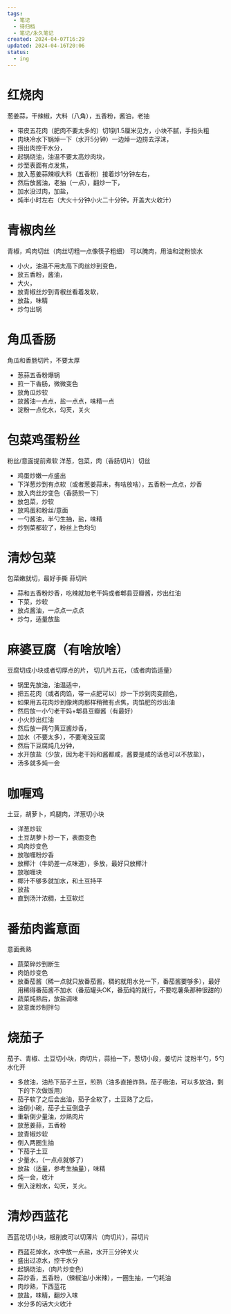 ```yaml
---
tags:
  - 笔记
  - 待归档
  - 笔记/永久笔记
created: 2024-04-07T16:29
updated: 2024-04-16T20:06
status:
  - ing
---
```

# 红烧肉
葱姜蒜，干辣椒，大料（八角），五香粉，酱油，老抽
- 带皮五花肉（肥肉不要太多的）切1到1.5厘米见方，小块不腻，手指头粗
- 肉块冷水下锅焯一下（水开5分钟）一边焯一边捞去浮沫，
- 捞出肉控干水分，
- 起锅烧油，油温不要太高炒肉块，
- 炒至表面有点发焦，
- 放入葱姜蒜辣椒大料（五香粉）接着炒1分钟左右，
- 然后放酱油，老抽（一点），翻炒一下，
- 加水没过肉，加盐，
- 炖半小时左右（大火十分钟小火二十分钟，开盖大火收汁）

# 青椒肉丝
青椒，鸡肉切丝（肉丝切粗一点像筷子粗细）
	可以腌肉，用油和淀粉锁水
- 小火，油温不用太高下肉丝炒到变色，
- 放五香粉，酱油，
- 大火，
- 放青椒丝炒到青椒丝看着发软，
- 放盐，味精
- 炒匀出锅

# 角瓜香肠
角瓜和香肠切片，不要太厚
- 葱蒜五香粉爆锅
- 煎一下香肠，微微变色
- 放角瓜炒软
- 放酱油一点点，盐一点点，味精一点
- 淀粉一点化水，勾芡，关火

# 包菜鸡蛋粉丝
粉丝/意面提前煮软
洋葱，包菜，肉（香肠切片）切丝
- 鸡蛋炒嫩一点盛出
- 下洋葱炒到有点软（或者葱姜蒜末，有啥放啥），五香粉一点点，炒香
- 放入肉丝炒变色（香肠煎一下）
- 放包菜，炒软
- 放鸡蛋和粉丝/意面
- 一勺酱油，半勺生抽，盐，味精
- 炒到菜都软了，粉丝上色均匀

# 清炒包菜
包菜嫩就切，最好手撕
蒜切片
- 蒜和五香粉炒香，吃辣就加老干妈或者郫县豆瓣酱，炒出红油
- 下菜，炒软
- 放点酱油，一点点一点点
- 炒匀，适量放盐

# 麻婆豆腐（有啥放啥）
豆腐切成小块或者切厚点的片，
切几片五花，（或者肉馅适量）
- 锅里先放油，油温适中，
- 把五花肉（或者肉馅，带一点肥可以）炒一下炒到肉变颜色，
- 如果用五花肉炒到像烤肉那样稍微有点焦，肉馅肥的炒出油
- 然后放一小勺老干妈+郫县豆瓣酱（有最好）
- 小火炒出红油
- 然后放一两勺黄豆酱炒香，
- 加水（不要太多），不要淹没豆腐
- 然后下豆腐炖几分钟，
- 水开放盐（少放，因为老干妈和酱都咸，酱要是咸的话也可以不放盐），
- 汤多就多炖一会

# 咖喱鸡
土豆，胡萝卜，鸡腿肉，洋葱切小块
- 洋葱炒软
- 土豆胡萝卜炒一下，表面变色
- 鸡肉炒变色
- 放咖喱粉炒香
- 放椰汁（牛奶差一点味道），多放，最好只放椰汁
- 放咖喱块
- 椰汁不够多就加水，和土豆持平
- 放盐
- 直到汤汁浓稠，土豆软烂


# 番茄肉酱意面
意面煮熟
- 蔬菜碎炒到断生
- 肉馅炒变色
- 放番茄酱（稀一点就只放番茄酱，稠的就用水兑一下，番茄酱要够多），最好用稀得番茄酱不加水（番茄罐头OK，番茄纯的就行，不要吃薯条那种很甜的）
- 蔬菜炖熟后，放盐调味
- 放意面炒制拌匀


# 烧茄子
茄子、青椒、土豆切小块，肉切片，蒜拍一下，葱切小段，姜切片
淀粉半勺，5勺水化开
- 多放油，油热下茄子土豆，煎熟（油多直接炸熟，茄子吸油，可以多放油，剩下的下次做饭用）
- 茄子软了之后会出油，茄子全软了，土豆熟了之后。
- 油倒小碗，茄子土豆倒盘子
- 重新倒少量油，炒熟肉片
- 放葱姜蒜，五香粉
- 放青椒炒软
- 倒入两圈生抽
- 下茄子土豆
- 少量水，（一点点就够了）
- 放盐（适量，参考生抽量），味精
- 炖一会，收汁
- 倒入淀粉水，勾芡，关火。

# 清炒西蓝花
西蓝花切小块，根削皮可以切薄片（肉切片），蒜切片
- 西蓝花焯水，水中放一点盐，水开三分钟关火
- 盛出过凉水，控干水分
- 起锅烧油，（肉片炒变色）
- 蒜炒香，五香粉，（辣椒油/小米辣），一圈生抽，一勺耗油
- 肉炒熟，下西蓝花
- 放盐，味精，翻炒入味
- 水分多的话大火收汁

